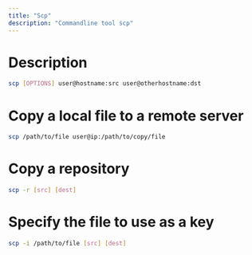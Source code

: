 ```yaml
---
title: "Scp"
description: "Commandline tool scp"
---
```


# Description

```sh
scp [OPTIONS] user@hostname:src user@otherhostname:dst
```

# Copy a local file to a remote server

```sh
scp /path/to/file user@ip:/path/to/copy/file
```

# Copy a repository

```sh
scp -r [src] [dest]
```

# Specify the file to use as a key

```sh
scp -i /path/to/file [src] [dest]
```
